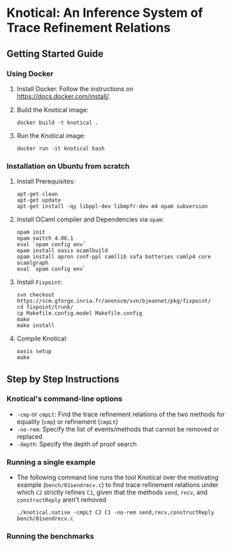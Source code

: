 # Knotical: An Inference System of Trace Refinement Relations

## Getting Started Guide

### Using Docker

1. Install Docker. Follow the instructions on https://docs.docker.com/install/.

1. Build the Knotical image:

    ```
    docker build -t knotical .
    ```

1. Run the Knotical image:

    ```
    docker run -it knotical bash
    ```
    
### Installation on Ubuntu from scratch

1. Install Prerequisites:

    ```
    apt-get clean
    apt-get update
    apt-get install -qy libppl-dev libmpfr-dev m4 opam subversion
    ```
    
 1. Install OCaml compiler and Dependencies via `opam`:
 
    ```
    opam init
    opam switch 4.06.1
    eval `opam config env`
    opam install oasis ocamlbuild
    opam install apron conf-ppl camllib safa batteries camlp4 core ocamlgraph
    eval `opam config env`
    ```
    
1. Install `Fixpoint`:
  
    ```
    svn checkout https://scm.gforge.inria.fr/anonscm/svn/bjeannet/pkg/fixpoint/
    cd fixpoint/trunk/
    cp Makefile.config.model Makefile.config
    make
    make install
    ```

1. Compile Knotical:
   
    ```
    oasis setup
    make
    ```
    
## Step by Step Instructions

### Knotical's command-line options

- `-cmp` or `cmpLt`: Find the trace refinement relations of the two methods for equality (`cmp`) or refinement (`cmpLt`)
- `-no-rem`: Specify the list of events/methods that cannot be removed or replaced
- `-depth`: Specify the depth of proof search

### Running a single example

- The following command line runs the tool Knotical over the motivating example (`bench/01sendrecv.c`) to find trace refinement relations under which `C2` strictly refines `C1`, given that the methods `send`, `recv`, and `constructReply` aren't removed

    ```
    ./knotical.native -cmpLt C2 C1 -no-rem send,recv,constructReply bench/01sendrecv.c
    ```

### Running the benchmarks
